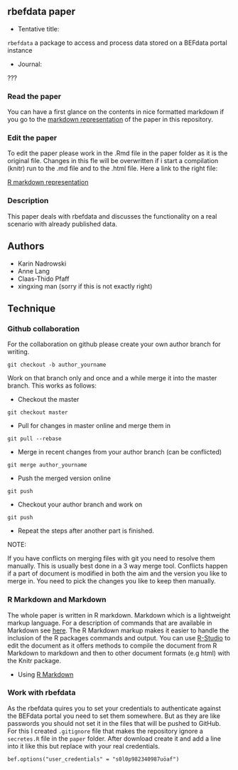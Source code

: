 ## rbefdata paper

* Tentative title:

`rbefdata` a package to access and process data stored on a BEFdata portal instance

* Journal:

???

### Read the paper

You can have a first glance on the contents in nice formatted markdown if you
go to the [markdown representation](paper/rbefdata.md) of the paper in this
repository.

### Edit the paper

To edit the paper please work in the .Rmd file in the paper folder as it is the
original file. Changes in this fle will be overwritten if i start a compilation
(knitr) run to the .md file and to the .html file. Here a link to the right
file:

[R markdown representation](paper/rbefdata.Rmd)


### Description

This paper deals with rbefdata and discusses the functionality on a real
scenario with already published data.

## Authors

* Karin Nadrowski
* Anne Lang
* Claas-Thido Pfaff
* xingxing man (sorry if this is not exactly right)

## Technique

### Github collaboration

For the collaboration on github please create your own author branch for writing.

```
git checkout -b author_yourname
```

Work on that branch only and once and a while merge it into the master branch.
This works as follows:

* Checkout the master

```
git checkout master
```

* Pull for changes in master online and merge them in

```
git pull --rebase
```

* Merge in recent changes from your author branch (can be conflicted)

```
git merge author_yourname
```

* Push the merged version online

```
git push
```

* Checkout your author branch and work on

```
git push
```

* Repeat the steps after another part is finished.


NOTE:

If you have conflicts on merging files with git you need to resolve them
manually. This is usually best done in a 3 way merge tool. Conflicts happen if
a part of document is modified in both the aim and the version you like to
merge in. You need to pick the changes you like to keep then manually.

### R Markdown and Markdown

The whole paper is written in R markdown. Markdown which is a lightweight
markup language. For a description of commands that are available in Markdown
see [here](http://markdown.de/syntax/). The R Markdown markup makes it easier
to handle the inclusion of the R packages commands and output. You can use
[R-Studio](http://www.rstudio.com/) to edit the document as it offers methods
to compile the document from R Markdown to markdown and then to other document
formats (e.g html) with the Knitr package.

* Using [R Markdown](http://www.rstudio.com/ide/docs/authoring/using_markdown)


### Work with rbefdata

As the rbefdata quires you to set your credentials to authenticate against the
BEFdata portal you need to set them somewhere. But as they are like passwords
you should not set it in the files that will be pushed to GitHub. For this I
created `.gitignore` file that makes the repository ignore a `secretes.R` file
in the `paper` folder. After download create it and add a line into it like
this but replace with your real credentials.

```
bef.options("user_credentials" = "s0l0p982340987uöaf")
```
